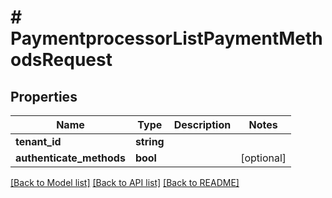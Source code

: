 # # PaymentprocessorListPaymentMethodsRequest


## Properties 


Name | Type | Description | Notes
------------ | ------------- | ------------- | -------------
**tenant_id**| **string** |   |
**authenticate_methods**| **bool** |   | [optional]


[[Back to Model list]](../../README.md#models) [[Back to API list]](../../README.md#endpoints) [[Back to README]](../../README.md)

